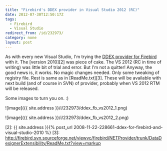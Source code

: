 ```yaml
---
title: "Firebird's DDEX provider in Visual Studio 2012 (RC)"
date: 2012-07-30T12:50:17Z
tags:
  - Firebird
  - Visual Studio
redirect_from: /id/232973/
category: none
layout: post
---
```

As with every new Visual Studio, I'm trying the [DDEX provider for Firebird][1] with it. The [version 2010][2] was piece of cake. The VS 2012 (RC in time of writing) was little bit of trial and error. But I'm not a quitter! Anyway, the good news is, it works. No magic changes needed. Only some tweaking of registry file. Rest is same as in [ReadMe.txt][3]. These will be available with next build (and of course in SVN) of provider, probably when VS 2012 RTM will be released.

Some images to turn you on. :)

![image]({{ site.address }}/i/232973/ddex_fb_vs2012_1.png)

![image]({{ site.address }}/i/232973/ddex_fb_vs2012_2.png)

[1]: http://www.firebirdsql.org/en/net-provider/
[2]: {{ site.address }}{% post_url 2008-11-22-228661-ddex-for-firebird-and-visual-studio-2010 %}
[3]: http://firebird.svn.sourceforge.net/viewvc/firebird/NETProvider/trunk/DataDesignerExtensibility/ReadMe.txt?view=markup